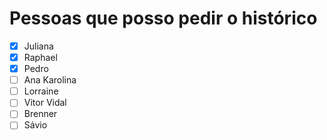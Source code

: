 # Pessoas que posso pedir o histórico


- [x] Juliana
- [x] Raphael
- [x] Pedro
- [ ] Ana Karolina
- [ ] Lorraine
- [ ] Vitor Vidal
- [ ] Brenner
- [ ] Sávio
